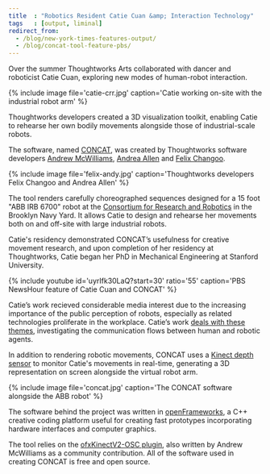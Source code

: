 ```yaml
---
title  : "Robotics Resident Catie Cuan &amp; Interaction Technology"
tags   : [output, liminal]
redirect_from:
  - /blog/new-york-times-features-output/
  - /blog/concat-tool-feature-pbs/
---
```

Over the summer Thoughtworks Arts collaborated with dancer and roboticist Catie Cuan, exploring new modes of human-robot interaction.

{% include image file='catie-crr.jpg'
   caption='Catie working on-site with the industrial robot arm' %}


Thoughtworks developers created a 3D visualization toolkit, enabling Catie to rehearse her own bodily movements alongside those of industrial-scale robots.

<!--excerpt-ends-->

The software, named [CONCAT](https://github.com/thoughtworksarts/concat/), was created by Thoughtworks software developers [Andrew McWilliams](/bio/andrew-mcwilliams), [Andrea Allen](/bio/andrea-allen/) and [Felix Changoo](/bio/felix-changoo/).

{% include image file='felix-andy.jpg'
   caption='Thoughtworks developers Felix Changoo and Andrea Allen' %}

The tool renders carefully choreographed sequences designed for a 15 foot "ABB IRB 6700" robot at the [Consortium for Research and Robotics](http://consortiumrr.com) in the Brooklyn Navy Yard. It allows Catie to design and rehearse her movements both on and off-site with large industrial robots.

Catie's residency demonstrated CONCAT’s usefulness for creative movement research, and upon completion of her residency at Thoughtworks, Catie began her PhD in Mechanical Engineering at Stanford University.

{% include youtube id='uyrIfk30LaQ?start=30' ratio='55'
   caption='PBS NewsHour feature of Catie Cuan and CONCAT' %}

Catie’s work recieved considerable media interest due to the increasing importance of the public perception of robots, especially as related technologies proliferate in the workplace. Catie’s work [deals with these themes](/blog/movement-industrial-robotic-arm/), investigating the communication flows between human and robotic agents.

In addition to rendering robotic movements, CONCAT uses a [Kinect depth sensor](https://developer.microsoft.com/en-us/windows/kinect) to monitor Catie's movements in real-time, generating a 3D representation on screen alongside the virtual robot arm.

{% include image file='concat.jpg'
   caption='The CONCAT software alongside the ABB robot' %}

The software behind the project was written in [openFrameworks](http://openframeworks.cc), a C++ creative coding platform useful for creating fast prototypes incorporating hardware interfaces and computer graphics.

The tool relies on the [ofxKinectV2-OSC plugin](https://github.com/microcosm/ofxKinectV2-OSC), also written by Andrew McWilliams as a community contribution. All of the software used in creating CONCAT is free and open source.
